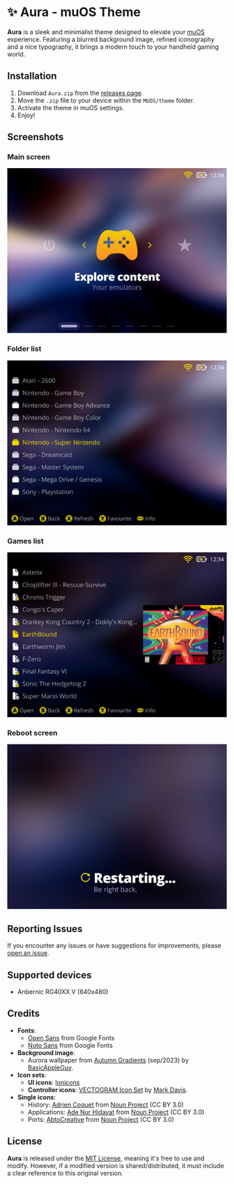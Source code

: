 # ✨ Aura - muOS Theme

**Aura** is a sleek and minimalist theme designed to elevate your [muOS](https://muos.dev) experience. Featuring a blurred background image, refined iconography and a nice typography, it brings a modern touch to your handheld gaming world.

## Installation

1. Download `Aura.zip` from the [releases page](https://github.com/nagueva/aura/releases).
2. Move the `.zip` file to your device within the `MUOS/theme` folder.
4. Activate the theme in muOS settings.
5. Enjoy!

## Screenshots

### Main screen

![Aura - Main screen](./docs/_images/screenshot_001.png)

### Folder list

![Aura - Folder list](./docs/_images/screenshot_002.png)

### Games list

![Aura - Games list](./docs/_images/screenshot_003.png)

### Reboot screen

![Aura - Rebooting](./docs/_images/screenshot_004.png)

## Reporting Issues

If you encounter any issues or have suggestions for improvements, please [open an issue](https://github.com/nagueva/aura/issues).

## Supported devices

- Anbernic RG40XX V (640x480)

## Credits

- **Fonts**:
    - [Open Sans](https://fonts.google.com/specimen/Open+Sans) from Google Fonts
    - [Noto Sans](https://fonts.google.com/specimen/Noto+Sans) from Google Fonts
- **Background image**:
    - Aurora wallpaper from [Autumn Gradients](https://basicappleguy.com/basicappleblog/autumn-gradients) (sep/2023) by [BasicAppleGuy](https://basicappleguy.com/).
- **Icon sets**:
    - **UI icons**: [Ionicons](https://ionic.io/ionicons)
    - **Controller icons**: [VECTOGRAM Icon Set](https://thenounproject.com/browse/collection-icon/vectogram-6394/) by [Mark Davis](http://themizarkshow.com/).
- **Single icons**:
    - History: [Adrien Coquet](https://www.behance.net/coquet_adrien) from [Noun Project](https://thenounproject.com/icon/history-2496446/) (CC BY 3.0)
    - Applications: [Ade Nur Hidayat](https://dribbble.com/adenurhidayat) from [Noun Project](https://thenounproject.com/icon/applications-3955850/) (CC BY 3.0)
    - Ports: [AbtoCreative](https://www.behance.net/AbtoCreative) from [Noun Project](https://thenounproject.com/icon/ports-5252885/) (CC BY 3.0)

## License

**Aura** is released under the [MIT License](./LICENSE), meaning it's free to use and modify. However, if a modified version is shared/distributed, it must include a clear reference to this original version.
